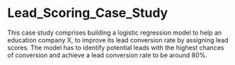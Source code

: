 # Lead_Scoring_Case_Study
This case study comprises building a logistic regression model to help an education company X, to improve its lead conversion rate by assigning lead scores. The model has to identify potential leads with the highest chances of conversion and achieve a lead conversion rate to be around 80%.
